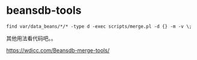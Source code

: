 # beansdb-tools

```
find var/data_beans/*/* -type d -exec scripts/merge.pl -d {} -m -v \;
```

其他用法看代码吧。。

https://wdicc.com/Beansdb-merge-tools/
